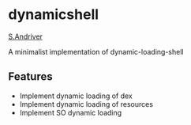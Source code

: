 # dynamicshell

[S.Andriver](https://github.com/xiaoshen9404)

A minimalist implementation of dynamic-loading-shell

## Features

- Implement dynamic loading of dex
- Implement dynamic loading of resources
- Implement SO dynamic loading